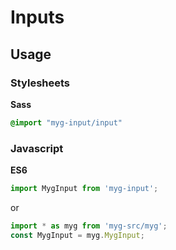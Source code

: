 # Inputs

## Usage

### Stylesheets

**Sass**

```sass
@import "myg-input/input"
```

### Javascript

**ES6**

```js
import MygInput from 'myg-input';
```

or

```js
import * as myg from 'myg-src/myg';
const MygInput = myg.MygInput;
```
